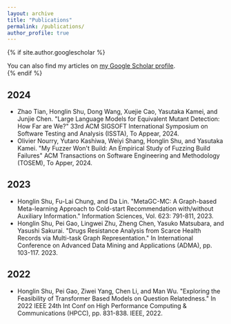 ```yaml
---
layout: archive
title: "Publications"
permalink: /publications/
author_profile: true
---
```


{% if site.author.googlescholar %}
  <div class="wordwrap">You can also find my articles on <a href="{{site.author.googlescholar}}">my Google Scholar profile</a>.</div>
{% endif %}

2024
------
* Zhao Tian, Honglin Shu, Dong Wang, Xuejie Cao, Yasutaka Kamei, and Junjie Chen. "Large Language Models for Equivalent Mutant Detection: How Far are We?" 33rd ACM SIGSOFT International Symposium on Software Testing and Analysis (ISSTA), To Appear, 2024.
* Olivier Nourry, Yutaro Kashiwa, Weiyi Shang, Honglin Shu, and Yasutaka Kamei. "My Fuzzer Won't Build: An Empirical Study of Fuzzing Build Failures" ACM Transactions on Software Engineering and Methodology (TOSEM), To Apper, 2024.

2023
------
* Honglin Shu, Fu-Lai Chung, and Da Lin. "MetaGC-MC: A Graph-based Meta-learning Approach to Cold-start Recommendation with/without Auxiliary Information." Information Sciences, Vol. 623: 791-811, 2023.
* Honglin Shu, Pei Gao, Lingwei Zhu, Zheng Chen, Yasuko Matsubara, and Yasushi Sakurai. "Drugs Resistance Analysis from Scarce Health Records via Multi-task Graph Representation." In International Conference on Advanced Data Mining and Applications (ADMA), pp. 103-117. 2023.

2022
------
* Honglin Shu, Pei Gao, Ziwei Yang, Chen Li, and Man Wu. "Exploring the Feasibility of Transformer Based Models on Question Relatedness." In 2022 IEEE 24th Int Conf on High Performance Computing & Communications (HPCC), pp. 831-838. IEEE, 2022.
